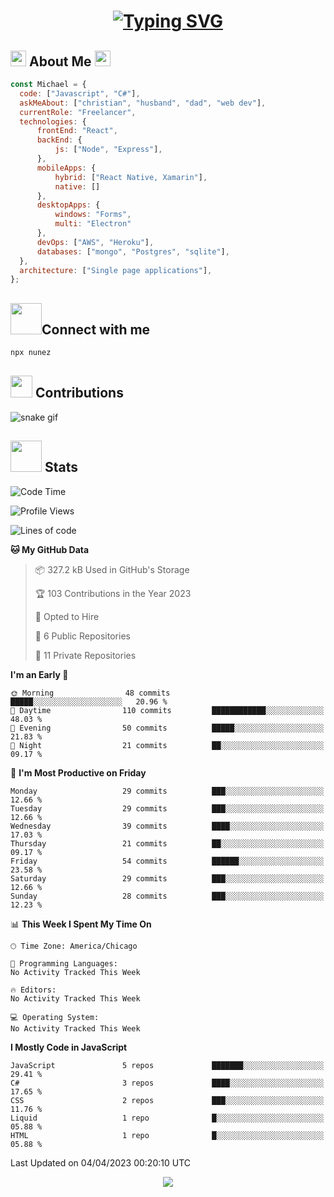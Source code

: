 # <p align="center">[![Typing SVG](https://readme-typing-svg.demolab.com/?lines=Welcome,+I'm+Michael!;A+full-stack+web+dev+:\))](https://git.io/typing-svg)</p>
      
      
  
  <h2><img src="https://media.giphy.com/media/yB48NfCnzAChq/giphy.gif" height=25 width=25 />   About Me   <img src="https://media.giphy.com/media/yB48NfCnzAChq/giphy.gif" height=25 width=25 />
  </h2>
  
  ```js
  const Michael = {
    code: ["Javascript", "C#"],
    askMeAbout: ["christian", "husband", "dad", "web dev"],
    currentRole: "Freelancer",
    technologies: {
        frontEnd: "React",
        backEnd: {
            js: ["Node", "Express"],
        },
        mobileApps: {
            hybrid: ["React Native, Xamarin"],
            native: []
        },
        desktopApps: {
            windows: "Forms",
            multi: "Electron"
        },
        devOps: ["AWS", "Heroku"],
        databases: ["mongo", "Postgres", "sqlite"],
    },
    architecture: ["Single page applications"],
};
  ```
<h2><img src="https://media.giphy.com/media/v1.Y2lkPTc5MGI3NjExMzVmYWUxMWRlYjJkNTgwMWQ4ZWI0OTA5NTViMDkyMGZjNmQxMTg0MSZjdD1z/BHCFcibksBxAV0FDoL/giphy.gif" height=50, width=50/>Connect with me
</h2>

```bash
npx nunez
```

  <h2><img src="https://media.giphy.com/media/pEuD18F5xjR9SNVmYz/giphy.gif" height=35 width=35 />   Contributions   </h2>
  
  ![snake gif](https://github.com/IvL-Nunez/IvL-Nunez/blob/output/github-contribution-grid-snake.gif)
  
  
  <h2><img src="https://media.giphy.com/media/v1.Y2lkPTc5MGI3NjExMjNjYzUxNjA4YWYwODYwYzNlMWJlZmE0NWM2OTZmNzg5MjU3MjU0ZCZjdD1z/NS0bXSSo8nIFbDDSb5/giphy.gif" heigth=50 width=50 />   Stats </h2>
  
<!--START_SECTION:waka-->
![Code Time](http://img.shields.io/badge/Code%20Time-26%20hrs%2030%20mins-blue)

![Profile Views](http://img.shields.io/badge/Profile%20Views-0-blue)

![Lines of code](https://img.shields.io/badge/From%20Hello%20World%20I%27ve%20Written-139.8%20thousand%20lines%20of%20code-blue)

**🐱 My GitHub Data** 

> 📦 327.2 kB Used in GitHub's Storage 
 > 
> 🏆 103 Contributions in the Year 2023
 > 
> 💼 Opted to Hire
 > 
> 📜 6 Public Repositories 
 > 
> 🔑 11 Private Repositories 
 > 
**I'm an Early 🐤** 

```text
🌞 Morning                48 commits          █████░░░░░░░░░░░░░░░░░░░░   20.96 % 
🌆 Daytime                110 commits         ████████████░░░░░░░░░░░░░   48.03 % 
🌃 Evening                50 commits          █████░░░░░░░░░░░░░░░░░░░░   21.83 % 
🌙 Night                  21 commits          ██░░░░░░░░░░░░░░░░░░░░░░░   09.17 % 
```
📅 **I'm Most Productive on Friday** 

```text
Monday                   29 commits          ███░░░░░░░░░░░░░░░░░░░░░░   12.66 % 
Tuesday                  29 commits          ███░░░░░░░░░░░░░░░░░░░░░░   12.66 % 
Wednesday                39 commits          ████░░░░░░░░░░░░░░░░░░░░░   17.03 % 
Thursday                 21 commits          ██░░░░░░░░░░░░░░░░░░░░░░░   09.17 % 
Friday                   54 commits          ██████░░░░░░░░░░░░░░░░░░░   23.58 % 
Saturday                 29 commits          ███░░░░░░░░░░░░░░░░░░░░░░   12.66 % 
Sunday                   28 commits          ███░░░░░░░░░░░░░░░░░░░░░░   12.23 % 
```


📊 **This Week I Spent My Time On** 

```text
🕑︎ Time Zone: America/Chicago

💬 Programming Languages: 
No Activity Tracked This Week

🔥 Editors: 
No Activity Tracked This Week

💻 Operating System: 
No Activity Tracked This Week
```

**I Mostly Code in JavaScript** 

```text
JavaScript               5 repos             ███████░░░░░░░░░░░░░░░░░░   29.41 % 
C#                       3 repos             ████░░░░░░░░░░░░░░░░░░░░░   17.65 % 
CSS                      2 repos             ███░░░░░░░░░░░░░░░░░░░░░░   11.76 % 
Liquid                   1 repo              █░░░░░░░░░░░░░░░░░░░░░░░░   05.88 % 
HTML                     1 repo              █░░░░░░░░░░░░░░░░░░░░░░░░   05.88 % 
```




 Last Updated on 04/04/2023 00:20:10 UTC
<!--END_SECTION:waka-->
  
  <p align="center"> <img src="https://media.giphy.com/media/Iysz47yuY6Rnwb4fPt/giphy.gif" /> </p>
  
  <!--
  <p align="center"><img src="https://media.giphy.com/media/FFoyx4VHgukEg/giphy.gif" height='50%' width='50%' /> </p>
  
 
 | | |
| ------- | --- |
| <img src="92920603-BF04-43EE-AF3D-A9703B9A23F5.jpeg" height='550' width='550'/> | ![Jokes Card](https://readme-jokes.vercel.app/api?hideBorder)<br>[![spotify-github-profile](https://spotify-github-profile.vercel.app/api/view?uid=3144iv3jsdbf2s4xsszxlpggc5g4&cover_image=true&theme=default&show_offline=false&background_color=000000&bar_color_cover=true)](https://spotify-github-profile.vercel.app/api/view?uid=3144iv3jsdbf2s4xsszxlpggc5g4&redirect=true) | -->






  
<!-- => Pixel art of me to the right section

# Contact info and view contacer, waka readme?, buy me coffee

# Clickable image => Calendly

# stats and icons -->
